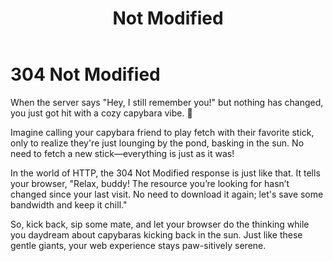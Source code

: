 ﻿---
category: 3xx
code: 304
cover: https://firebasestorage.googleapis.com/v0/b/capy-http.appspot.com/o/Capy-304-750x600.webp?alt=media
thumbnail: https://firebasestorage.googleapis.com/v0/b/capy-http.appspot.com/o/Capy-304-250x200.webp?alt=media
coverAlt: Not Modified
description: Not Modified
tags:
- 3xx
title: Not Modified
---


# 304 Not Modified

When the server says "Hey, I still remember you!" but nothing has changed, you just got hit with a cozy capybara vibe. 🐾

Imagine calling your capybara friend to play fetch with their favorite stick, only to realize they're just lounging by the pond, basking in the sun. No need to fetch a new stick—everything is just as it was! 

In the world of HTTP, the 304 Not Modified response is just like that. It tells your browser, "Relax, buddy! The resource you’re looking for hasn’t changed since your last visit. No need to download it again; let's save some bandwidth and keep it chill."

So, kick back, sip some mate, and let your browser do the thinking while you daydream about capybaras kicking back in the sun. Just like these gentle giants, your web experience stays paw-sitively serene.